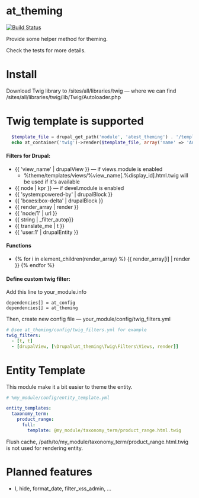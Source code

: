 at_theming
==========

[![Build Status](https://secure.travis-ci.org/andytruong/at_theming.png?branch=7.x-1.x)](http://travis-ci.org/andytruong/at_theming)

Provide some helper method for theming.

Check the tests for more details.

Install
==========

Download Twig library to /sites/all/libraries/twig — where we can find
/sites/all/libraries/twig/lib/Twig/Autoloader.php

Twig template is supported
==========

````php
  $template_file = drupal_get_path('module', 'atest_theming') . '/templates/hello.twig';
  echo at_container('twig')->render($template_file, array('name' => 'Andy Truong'));
````

#### Filters for Drupal:

- {{ 'view_name' | drupalView }} — if views.module is enabled
  - %theme/templates/views/%view_name[.%display_id].html.twig will be used if it's available
- {{ node | kpr }} — if devel.module is enabled
- {{ 'system:powered-by' | drupalBlock }}
- {{ 'boxes:box-delta' | drupalBlock }}
- {{ render_array | render }}
- {{ 'node/1' | url }}
- {{ string | _filter_autop}}
- {{ translate_me | t }}
- {{ 'user:1' | drupalEntity }}

#### Functions

- {% for i in element_children(render_array) %} {{ render_array[i] | render }}  {% endfor %}

#### Define custom twig filter:

Add this line to your_module.info

````
dependencies[] = at_config
dependencies[] = at_theming
````

Then, create new config file — your_module/config/twig_filters.yml

````yaml
# @see at_theming/config/twig_filters.yml for example
twig_filters:
  - [t, t]
  - [drupalView, [\Drupal\at_theming\Twig\Filters\Views, render]]
````

Entity Template
==========

This module make it a bit easier to theme the entity.

````yaml
# %my_module/config/entity_template.yml

entity_templates:
  taxonomy_term:
    product_range:
      full:
        template: @my_module/taxonomy_term/product_range.html.twig
````

Flush cache, /path/to/my_module/taxonomy_term/product_range.html.twig is not used
for rendering entity.

Planned features
==========

- l, hide, format_date, filter_xss_admin, …

